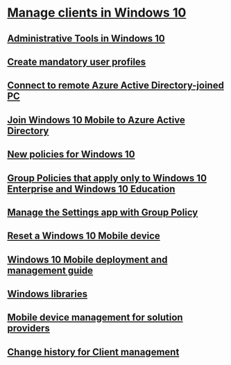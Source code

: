 # [Manage clients in Windows 10](index.md)
## [Administrative Tools in Windows 10](administrative-tools-in-windows-10.md)
## [Create mandatory user profiles](mandatory-user-profile.md)
## [Connect to remote Azure Active Directory-joined PC](connect-to-remote-aadj-pc.md)
## [Join Windows 10 Mobile to Azure Active Directory](join-windows-10-mobile-to-azure-active-directory.md)
## [New policies for Windows 10](new-policies-for-windows-10.md)
## [Group Policies that apply only to Windows 10 Enterprise and Windows 10 Education](group-policies-for-enterprise-and-education-editions.md)
## [Manage the Settings app with Group Policy](manage-settings-app-with-group-policy.md)
## [Reset a Windows 10 Mobile device](reset-a-windows-10-mobile-device.md)
## [Windows 10 Mobile deployment and management guide](windows-10-mobile-and-mdm.md)
## [Windows libraries](windows-libraries.md)
## [Mobile device management for solution providers](mdm/index.md)
## [Change history for Client management](change-history-for-client-management.md)
